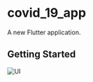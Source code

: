 # covid_19_app

A new Flutter application.

## Getting Started
![UI](https://user-images.githubusercontent.com/58915897/95215620-d6fba800-07f9-11eb-8fa8-7fef5f3cfd19.png)

